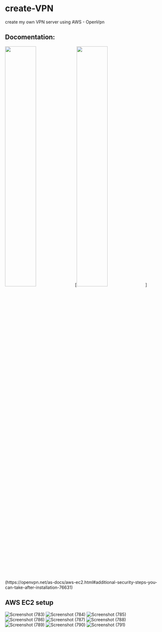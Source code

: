 # create-VPN
create my own VPN server using AWS - OpenVpn

## Docomentation: 

<p>
<img width="45%" src="https://github.com/user-attachments/assets/e3fc492f-386e-4666-8df2-0bf85c1ef8e6">
[<img width="45%" src="https://github.com/user-attachments/assets/f6abca0d-d4d1-4d08-a2e9-cc185003f5d8">](https://openvpn.net/as-docs/aws-ec2.html#additional-security-steps-you-can-take-after-installation-76631)
</p>

## AWS EC2 setup

![Screenshot (783)](https://github.com/user-attachments/assets/405ac8ee-09ba-46de-a43d-e3a0b9327dfb)
![Screenshot (784)](https://github.com/user-attachments/assets/75ce940c-fcae-4fd5-b1f5-273137ff160a)
![Screenshot (785)](https://github.com/user-attachments/assets/13fbe749-9027-4be3-b3f9-f7d01b8703a0)
![Screenshot (786)](https://github.com/user-attachments/assets/621b93b0-1772-4bd7-8f0e-182db739ce17)
![Screenshot (787)](https://github.com/user-attachments/assets/236e83ae-64de-4c63-b691-585de1c674fa)
![Screenshot (788)](https://github.com/user-attachments/assets/a1e54380-3562-4733-8f19-f63631a32601)
![Screenshot (789)](https://github.com/user-attachments/assets/5f0938e5-a201-4e8e-808b-4d04cf09e28f)
![Screenshot (790)](https://github.com/user-attachments/assets/9fba9dae-c21a-4fff-aec1-46454ae76eda)
![Screenshot (791)](https://github.com/user-attachments/assets/d1514c7e-9f79-451d-9c29-40bac83027f8)


